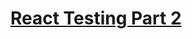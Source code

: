 # [React Testing Part 2](https://www.theodinproject.com/lessons/node-path-javascript-react-testing-part-2)
